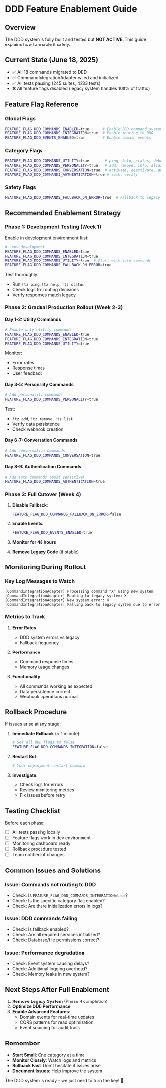 # DDD Feature Enablement Guide

## Overview

The DDD system is fully built and tested but **NOT ACTIVE**. This guide explains how to enable it safely.

## Current State (June 18, 2025)

- ✅ All 18 commands migrated to DDD
- ✅ CommandIntegrationAdapter wired and initialized
- ✅ All tests passing (245 suites, 4283 tests)
- ❌ All feature flags disabled (legacy system handles 100% of traffic)

## Feature Flag Reference

### Global Flags
```bash
FEATURE_FLAG_DDD_COMMANDS_ENABLED=true      # Enable DDD command system
FEATURE_FLAG_DDD_COMMANDS_INTEGRATION=true  # Enable routing to DDD
FEATURE_FLAG_DDD_EVENTS_ENABLED=true        # Enable domain events
```

### Category Flags
```bash
FEATURE_FLAG_DDD_COMMANDS_UTILITY=true       # ping, help, status, debug, etc.
FEATURE_FLAG_DDD_COMMANDS_PERSONALITY=true   # add, remove, info, alias, list
FEATURE_FLAG_DDD_COMMANDS_CONVERSATION=true  # activate, deactivate, autorespond
FEATURE_FLAG_DDD_COMMANDS_AUTHENTICATION=true # auth, verify
```

### Safety Flags
```bash
FEATURE_FLAG_DDD_COMMANDS_FALLBACK_ON_ERROR=true  # Fallback to legacy on error
```

## Recommended Enablement Strategy

### Phase 1: Development Testing (Week 1)
Enable in development environment first:

```bash
# .env.development
FEATURE_FLAG_DDD_COMMANDS_ENABLED=true
FEATURE_FLAG_DDD_COMMANDS_INTEGRATION=true
FEATURE_FLAG_DDD_COMMANDS_UTILITY=true  # Start with safe commands
FEATURE_FLAG_DDD_COMMANDS_FALLBACK_ON_ERROR=true
```

Test thoroughly:
- Run `!tz ping`, `!tz help`, `!tz status`
- Check logs for routing decisions
- Verify responses match legacy

### Phase 2: Gradual Production Rollout (Week 2-3)

#### Day 1-2: Utility Commands
```bash
# Enable only utility commands
FEATURE_FLAG_DDD_COMMANDS_ENABLED=true
FEATURE_FLAG_DDD_COMMANDS_INTEGRATION=true
FEATURE_FLAG_DDD_COMMANDS_UTILITY=true
```

Monitor:
- Error rates
- Response times
- User feedback

#### Day 3-5: Personality Commands
```bash
# Add personality commands
FEATURE_FLAG_DDD_COMMANDS_PERSONALITY=true
```

Test:
- `!tz add`, `!tz remove`, `!tz list`
- Verify data persistence
- Check webhook creation

#### Day 6-7: Conversation Commands
```bash
# Add conversation commands
FEATURE_FLAG_DDD_COMMANDS_CONVERSATION=true
```

#### Day 8-9: Authentication Commands
```bash
# Add auth commands (most sensitive)
FEATURE_FLAG_DDD_COMMANDS_AUTHENTICATION=true
```

### Phase 3: Full Cutover (Week 4)

1. **Disable Fallback**:
   ```bash
   FEATURE_FLAG_DDD_COMMANDS_FALLBACK_ON_ERROR=false
   ```

2. **Enable Events**:
   ```bash
   FEATURE_FLAG_DDD_EVENTS_ENABLED=true
   ```

3. **Monitor for 48 hours**

4. **Remove Legacy Code** (if stable)

## Monitoring During Rollout

### Key Log Messages to Watch

```
[CommandIntegrationAdapter] Processing command "X" using new system
[CommandIntegrationAdapter] Routing to legacy system: X
[CommandIntegrationAdapter] New system error: X
[CommandIntegrationAdapter] Falling back to legacy system due to error
```

### Metrics to Track

1. **Error Rates**
   - DDD system errors vs legacy
   - Fallback frequency

2. **Performance**
   - Command response times
   - Memory usage changes

3. **Functionality**
   - All commands working as expected
   - Data persistence correct
   - Webhook operations normal

## Rollback Procedure

If issues arise at any stage:

1. **Immediate Rollback** (< 1 minute):
   ```bash
   # Set all DDD flags to false
   FEATURE_FLAG_DDD_COMMANDS_INTEGRATION=false
   ```

2. **Restart Bot**:
   ```bash
   # Your deployment restart command
   ```

3. **Investigate**:
   - Check logs for errors
   - Review monitoring metrics
   - Fix issues before retry

## Testing Checklist

Before each phase:

- [ ] All tests passing locally
- [ ] Feature flags work in dev environment
- [ ] Monitoring dashboard ready
- [ ] Rollback procedure tested
- [ ] Team notified of changes

## Common Issues and Solutions

### Issue: Commands not routing to DDD
- Check: Is `FEATURE_FLAG_DDD_COMMANDS_INTEGRATION=true`?
- Check: Is the specific category flag enabled?
- Check: Are there initialization errors in logs?

### Issue: DDD commands failing
- Check: Is fallback enabled?
- Check: Are all required services initialized?
- Check: Database/file permissions correct?

### Issue: Performance degradation
- Check: Event system causing delays?
- Check: Additional logging overhead?
- Check: Memory leaks in new system?

## Next Steps After Full Enablement

1. **Remove Legacy System** (Phase 4 completion)
2. **Optimize DDD Performance**
3. **Enable Advanced Features**:
   - Domain events for real-time updates
   - CQRS patterns for read optimization
   - Event sourcing for audit trails

## Remember

- **Start Small**: One category at a time
- **Monitor Closely**: Watch logs and metrics
- **Rollback Fast**: Don't hesitate if issues arise
- **Document Issues**: Help improve the system

The DDD system is ready - we just need to turn the key! 🔑